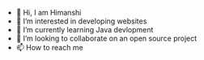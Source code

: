 - 👋 Hi, I am Himanshi
- 👀 I’m interested in developing websites
- 🌱 I’m currently learning Java devlopment
- 💞️ I’m looking to collaborate on an open source project
- 📫 How to reach me 

<!---
Himanshi031/Himanshi031 is a ✨ special ✨ repository because its `README.md` (this file) appears on your GitHub profile.
You can click the Preview link to take a look at your changes.
--->
